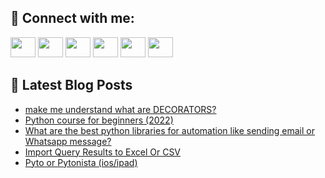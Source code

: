## 🔎 Connect with me:
[<img height="32" width="40" src="https://cdn.jsdelivr.net/npm/simple-icons@v5/icons/telegram.svg" />](https://t.me/bullbesh)
[<img height="32" width="40" src="https://cdn.jsdelivr.net/npm/simple-icons@v5/icons/vk.svg" />](https://vk.com/bullbesh)
[<img height="32" width="40" src="https://cdn.jsdelivr.net/npm/simple-icons@v5/icons/twitter.svg" />](https://twitter.com/bullbesh1)
[<img height="32" width="40" src="https://cdn.jsdelivr.net/npm/simple-icons@v5/icons/instagram.svg" />](https://www.instagram.com/bullbesh)
[<img height="32" width="40" src="https://cdn.jsdelivr.net/npm/simple-icons@v5/icons/reddit.svg" />](https://www.reddit.com/user/bullbesh)
[<img height="32" width="40" src="https://cdn.jsdelivr.net/npm/simple-icons@v5/icons/youtube.svg" />](https://www.youtube.com/channel/UCtfjRs6uzgq5mfm8S06WTcg)

## 📕 Latest Blog Posts
<!-- BLOG-POST-LIST:START -->
- [make me understand what are DECORATORS?](https://www.reddit.com/r/Python/comments/vv4nah/make_me_understand_what_are_decorators/)
- [Python course for beginners &lpar;2022&rpar;](https://www.reddit.com/r/Python/comments/vv4hgy/python_course_for_beginners_2022/)
- [What are the best python libraries for automation like sending email or Whatsapp message?](https://www.reddit.com/r/Python/comments/vv32k3/what_are_the_best_python_libraries_for_automation/)
- [Import Query Results to Excel Or CSV](https://www.reddit.com/r/Python/comments/vv26ov/import_query_results_to_excel_or_csv/)
- [Pyto or Pytonista &lpar;ios/ipad&rpar;](https://www.reddit.com/r/Python/comments/vuzxea/pyto_or_pytonista_iosipad/)
<!-- BLOG-POST-LIST:END -->
